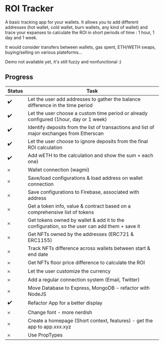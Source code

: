 # ROI Tracker

A basic tracking app for your wallets. It allows you to add different addresses (hot wallet, cold wallet, burn wallets, any kind of wallet) and trace your expanses to calculate the ROI in short periods of time : 1 hour, 1 day and 1 week.

It would consider transfers between wallets, gas spent, ETH/WETH swaps, buying/selling on various plateforms...

Demo not available yet, it's still fuzzy and nonfunctional :)

## Progress

| Status | Task                                                                                         |
| ------ | -------------------------------------------------------------------------------------------- |
| ✔️     | Let the user add addresses to gather the balance difference in the time period               |
| ✔️     | Let the user choose a custom time period or already configured (1hour, day or 1 week)        |
| ✔️     | Identify deposits from the list of transactions and list of major exchanges from Etherscan   |
| ✔️     | Let the user choose to ignore deposits from the final ROI calculation                        |
| ✔️     | Add wETH to the calculation and show the sum + each one)                                     |
| 𐄂      | Wallet connection (wagmi)                                                                    |
| 𐄂      | Save/load configurations & load address on wallet connection                                 |
| 𐄂      | Save configurations to Firebase, associated with address                                     |
| 𐄂      | Get a token info, value & contract based on a comprehensive list of tokens                   |
| 𐄂      | Get tokens owned by wallet & add it to the configuration, so the user can add them + save it |
| 𐄂      | Get NFTs owned by the addresses (ERC721 & ERC1155)                                           |
| 𐄂      | Track NFTs difference across wallets between start & end date                                |
| 𐄂      | Get NFTs floor price difference to calculate the ROI                                         |
| 𐄂      | Let the user customize the currency                                                          |
| 𐄂      | Add a regular connection system (Email, Twitter)                                             |
| 𐄂      | Move Database to Express, MongoDB - refactor with NodeJS                                     |
| ✔️     | Refactor App for a better display                                                            |
| 𐄂      | Change font - more nerdish                                                                   |
| 𐄂      | Create a homepage (Short context, features) - get the app to app.xxx.xyz                     |
| 𐄂      | Use PropTypes                                                                                |
